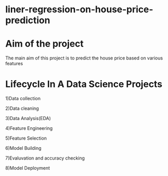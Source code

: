 # liner-regression-on-house-price-prediction
# Aim of the project
The main aim of this project is to predict the house price based on various features
#  Lifecycle In A Data Science Projects
1)Data collection

2)Data cleaning

3)Data Analysis(EDA)

4)Feature Engineering

5)Feature Selection

6)Model Building

7)Evaluvation and accuracy checking

8)Model Deployment
